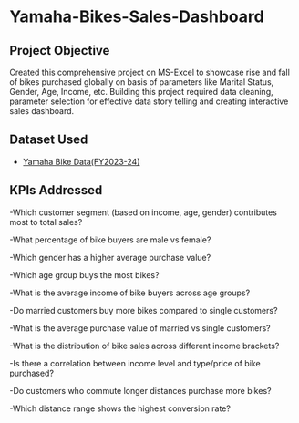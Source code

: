# Yamaha-Bikes-Sales-Dashboard
## Project Objective
Created this comprehensive project on MS-Excel to showcase rise and fall of bikes purchased globally on basis of parameters like Marital Status, Gender, Age, Income, etc. Building this project required data cleaning, parameter selection for effective data story telling and creating interactive sales dashboard.
## Dataset Used
- <a href= "https://github.com/Vivek-Newhere/Yamaha-Bikes-Sales-Dashboard/blob/main/Bike_RawData.xlsx">Yamaha Bike Data(FY2023-24)</a>
## KPIs Addressed
-Which customer segment (based on income, age, gender) contributes most to total sales?

-What percentage of bike buyers are male vs female?

-Which gender has a higher average purchase value?

-Which age group buys the most bikes?

-What is the average income of bike buyers across age groups?

-Do married customers buy more bikes compared to single customers?


-What is the average purchase value of married vs single customers?

-What is the distribution of bike sales across different income brackets?

-Is there a correlation between income level and type/price of bike purchased?

-Do customers who commute longer distances purchase more bikes?

-Which distance range shows the highest conversion rate?

